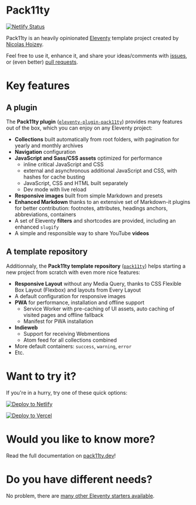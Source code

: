 # Pack11ty

[![Netlify Status](https://api.netlify.com/api/v1/badges/d480cb20-d9e7-46e4-924f-e4779953b4b9/deploy-status)](https://app.netlify.com/sites/pack11ty/deploys)

Pack11ty is an heavily opinionated [Eleventy](https://www.11ty.dev/) template project created by [Nicolas Hoizey](https://nicolas-hoizey.com/).

Feel free to use it, enhance it, and share your ideas/comments with [issues](https://github.com/nhoizey/pack11ty/issues/new/choose), or (even better) [pull requests](https://github.com/nhoizey/pack11ty/compare).

# Key features

## A plugin

The **Pack11ty plugin** ([`eleventy-plugin-pack11ty`](https://github.com/nhoizey/eleventy-plugin-pack11ty)) provides many features out of the box, which you can enjoy on any Eleventy project:

- **Collections** built automatically from root folders, with pagination for yearly and monthly archives
- **Navigation** configuration
- **JavaScript and Sass/CSS assets** optimized for performance
  - inline critical JavaScript and CSS
  - external and asynchronous additional JavaScript and CSS, with hashes for cache busting
  - JavaScript, CSS and HTML built separately
  - Dev mode with live reload
- **Responsive images** built from simple Markdown and presets
- **Enhanced Markdown** thanks to an extensive set of Markdown-it plugins for better contribution: footnotes, attributes, headings anchors, abbreviations, containers
- A set of Eleventy **filters** and shortcodes are provided, including an enhanced `slugify`
- A simple and responsible way to share YouTube **videos**

## A template repository

Additionnaly, the **Pack11ty template repository** ([`pack11ty`](https://github.com/nhoizey/pack11ty)) helps starting a new project from scratch with even more nice features:

- **Responsive Layout** without any Media Query, thanks to CSS Flexible Box Layout (Flexbox) and layouts from Every Layout
- A default configuration for responsive images
- **PWA** for performance, installation and offline support
  - Service Worker with pre-caching of UI assets, auto caching of visited pages and offline fallback
  - Manifest for PWA installation
- **Indieweb**
  - Support for receiving Webmentions
  - Atom feed for all collections combined
- More default containers: `success`, `warning`, `error`
- Etc.

# Want to try it?

If you're in a hurry, try one of these quick options:

[![Deploy to Netlify](https://www.netlify.com/img/deploy/button.svg)](https://app.netlify.com/start/deploy?repository=https://github.com/nhoizey/pack11ty&stack=cms)

[![Deploy to Vercel](https://vercel.com/button)](https://vercel.com/new/clone?repository-url=https://github.com/nhoizey/pack11ty)

# Would you like to know more?

Read the full documentation on [pack11ty.dev](https://pack11ty.dev/)!

# Do you have different needs?

No problem, there are [many other Eleventy starters available](https://www.11ty.dev/docs/starter/).
